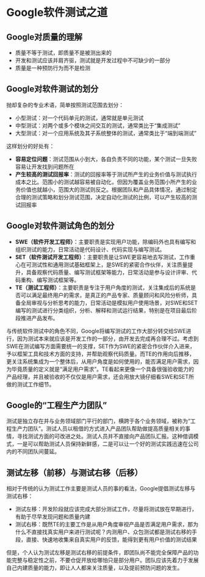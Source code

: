 # Google软件测试之道

## Google对质量的理解

* 质量不等于测试，即质量不是被测出来的
* 开发和测试应该并肩齐驱，测试就是开发过程中不可缺少的一部分
* 质量是一种预防行为而不是检测

## Google对软件测试的划分

抛却复杂的专业术语，简单按照测试范围去划分：

* 小型测试：对一个代码单元的测试，通常就是单元测试
* 中型测试：对两个或多个模块之间交互的测试，通常类比于“集成测试”
* 大型测试：对一个应用系统及其子系统整体的测试，通常类比于“端到端测试”


这样划分的好处有：

* **容易定位问题**：测试范围从小到大，各自负责不同的功能，某个测试一旦失败容易让开发找到问题所在
* **产生较高的测试回报率**：测试的回报率等于测试所产生的业务价值与测试执行成本之比。范围小的测试越容易被自动化，但因为覆盖业务范围小所产生的业务价值也就越小，范围大的测试则反之。根据团队和产品具体情况，通过制定合理的测试策略和划分测试范围，决定自动化测试的比例，可以产生较高的测试回报率


## Google对软件测试角色的划分

* **SWE（软件开发工程师）**：主要职责是实现用户功能，除编码外也具有编写和组织测试的能力，日常活动是代码设计、代码实现与编写测试。
* **SET（软件测试开发工程师）**：主要职责是让SWE更容易地去写测试，工作重心在可测试性和通用测试基础框架上，是SWE的紧密合作伙伴，关注质量提升，具备观察代码质量、编写测试框架等能力，日常活动是参与设计评审、代码重构、编写测试框架等。
* **TE（测试工程师）**：主要职责是专注于用户角度的测试，关注集成后的系统是否可以满足最终用户的需求，是真正的产品专家、质量顾问和风险分析师，具备全局审视与分析思考的能力，日常活动是模拟用户使用场景，对SWE和SET编写的测试进行分类组织，分析、解释和测试运行结果，特别是在项目最后阶段推进产品发布。

与传统软件测试中的角色不同，Google将编写测试的工作大部分转交给SWE进行，因为测试本来就应该是开发工作的一部分，由开发去完成再合理不过。考虑到SWE在测试编写方面需要统一的支撑，SET作为SWE的紧密合作伙伴介入进来，予以框架工具和技术方面的支持，并帮助观察代码质量。而TE的作用向后推移，更关注系统集成为一个整体后，从用户角度是如何使用的，能否满足用户需求，因为毕竟质量的定义就是“满足用户需求”。TE看起来更像一个具备很强验收能力的产品经理，并且被验收的不仅仅是用户需求，还会用放大镜仔细看SWE和SET所做的测试工作细节。

## Google的“工程生产力团队”

测试是独立存在并与业务领域部门平行的部门，横跨于各个业务领域，被称为“工程生产力团队”。测试人员以租借的方式进入产品团队帮助做提高质量相关的事情，寻找测试方面的可改进之处。测试人员并不直接向产品团队汇报。这种借调模式，一是可以帮助测试人员保持新鲜感，二是可以让一个好的测试实践迅速在公司内的不同团队间蔓延。

## 测试左移（前移）与测试右移（后移）

相对于传统的认为测试工作主要是测试人员的事的看法，Google提倡测试左移与测试右移：

* 测试左移：开发阶段就应该完成大部分测试工作，尽量将测试放在早期进行，有助于尽早发现问题和质量内建
* 测试右移：既然TE的主要工作是从用户角度审视产品是否满足用户需求，那为什么不直接找真实用户来进行测试呢？内测用户、众包测试都是测试右移的手段，直接、快速地收集来自真实用户的反馈，能得到更有用户价值的测试结果

但是，个人认为测试左移是测试右移的前提条件，即团队尚不能完全保障产品的功能完整与稳定性之前，不要仓促开放给哪怕只是部分用户。团队应该先着力于发展自己内建质量的能力，即让人人都来关注质量，以及提前预防问题的发生。